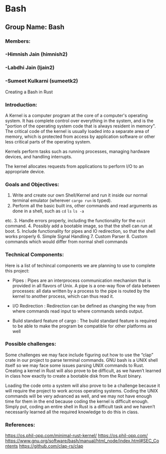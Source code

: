 # Bash
## Group Name:   Bash
### Members:
### -Himnish Jain     (himnish2)
### -Labdhi Jain      (ljain2)
### -Sumeet Kulkarni  (sumeetk2)
Creating a Bash in Rust

### Introduction:

A Kernel is a computer program at the core of a computer's operating system. It has complete control over everything in the system, and is the "portion of the operating system code that is always resident in memory". The critical code of the kernel is usually loaded into a separate area of memory, which is protected from access by application software or other less critical parts of the operating system.

Kernels perform tasks such as running processes, managing hardware devices, and handling interrupts.

The kernel allocates requests from applications to perform I/O to an appropriate device.


### Goals and Objectives:

1. Write and create our own Shell/Kernel and run it inside our normal terminal emulator (wherever 
```cargo run```
 is typed).
2. Perform all the basic built ins, other commands and read arguments as done in a shell, such as 
```cd```
```ls```
```ls -a```

 etc. 
3. Handle errors properly, including the functionality for the 
```exit```
 command.
4. Possibly add a bootable image, so that the shell can run at boot.
5. Include functionality for pipes and IO redirection, so that the shell works properly
6. Simple Signal Handling
7. Custom Parser
8. Custom commands which would differ from normal shell commands


### Technical Components:

Here is a list of techincal components we are planning to use to complete this project:

- Pipes : Pipes are an interprocess communication mechanism that is provided in all flavors of Unix. A pipe is a one-way flow of data between processes: all data written by a process to the pipe is routed by the kernel to another process, which can thus read it.

 - I/O Redirection : Redirection can be defined as changing the way from where commands read input to where commands sends output.
 - Build standard feature of cargo : The build standard feature is required to be able to make the program be compatible for other platforms as well



### Possible challenges:

Some challenges we may face include figuring out how to use the “clap” crate in our project to parse terminal commands. GNU bash is a UNIX shell itself so we may face some issues parsing UNIX commands to Rust. Creating a kernel in Rust will also prove to be difficult, as we haven’t learned in class how exactly to create a bootable disk from the Rust binary.

Loading the code onto a system will also prove to be a challenge because it will require the project to work across operating systems. Coding the UNIX commands will be very advanced as well, and we may not have enough time for them in the end because coding the kernel is difficult enough. Simply put, coding an entire shell in Rust is a difficult task and we haven’t necessarily learned all the required knowledge to do this in class.



### References:

https://os.phil-opp.com/minimal-rust-kernel/
https://os.phil-opp.com/
https://www.gnu.org/software/bash/manual/html_node/index.html#SEC_Contents
https://github.com/clap-rs/clap
